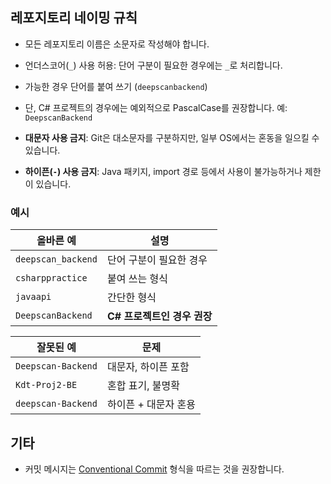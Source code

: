 ## 레포지토리 네이밍 규칙

- 모든 레포지토리 이름은 소문자로 작성해야 합니다.
- 언더스코어(`_`) 사용 허용: 단어 구분이 필요한 경우에는 `_`로 처리합니다.
- 가능한 경우 단어를 붙여 쓰기 (`deepscanbackend`)

- 단, C# 프로젝트의 경우에는 예외적으로 PascalCase를 권장합니다. 예: `DeepscanBackend`

- **대문자 사용 금지**: Git은 대소문자를 구분하지만, 일부 OS에서는 혼동을 일으킬 수 있습니다.
- **하이픈(`-`) 사용 금지**: Java 패키지, import 경로 등에서 사용이 불가능하거나 제한이 있습니다.

### 예시

| 올바른 예 | 설명 |
|-----------|------|
| `deepscan_backend` | 단어 구분이 필요한 경우 |
| `csharppractice` | 붙여 쓰는 형식 |
| `javaapi` | 간단한 형식 |
| `DeepscanBackend` | **C# 프로젝트인 경우 권장** |

| 잘못된 예 | 문제 |
|------------|------|
| `Deepscan-Backend` | 대문자, 하이픈 포함 |
| `Kdt-Proj2-BE` | 혼합 표기, 불명확 |
| `deepscan-Backend` | 하이픈 + 대문자 혼용 |

## 기타

- 커밋 메시지는 [Conventional Commit](https://www.conventionalcommits.org/ko/v1.0.0/) 형식을 따르는 것을 권장합니다.
